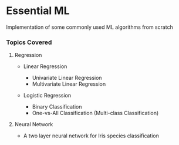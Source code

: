 # Essential ML

Implementation of some commonly used ML algorithms from scratch

### Topics Covered

1. Regression
    - Linear Regression
       - Univariate Linear Regression
       - Multivariate Linear Regression

    - Logistic Regression
       - Binary Classification
       - One-vs-All Classification (Multi-class Classification)

2. Neural Network
    - A two layer neural network for Iris species classification
